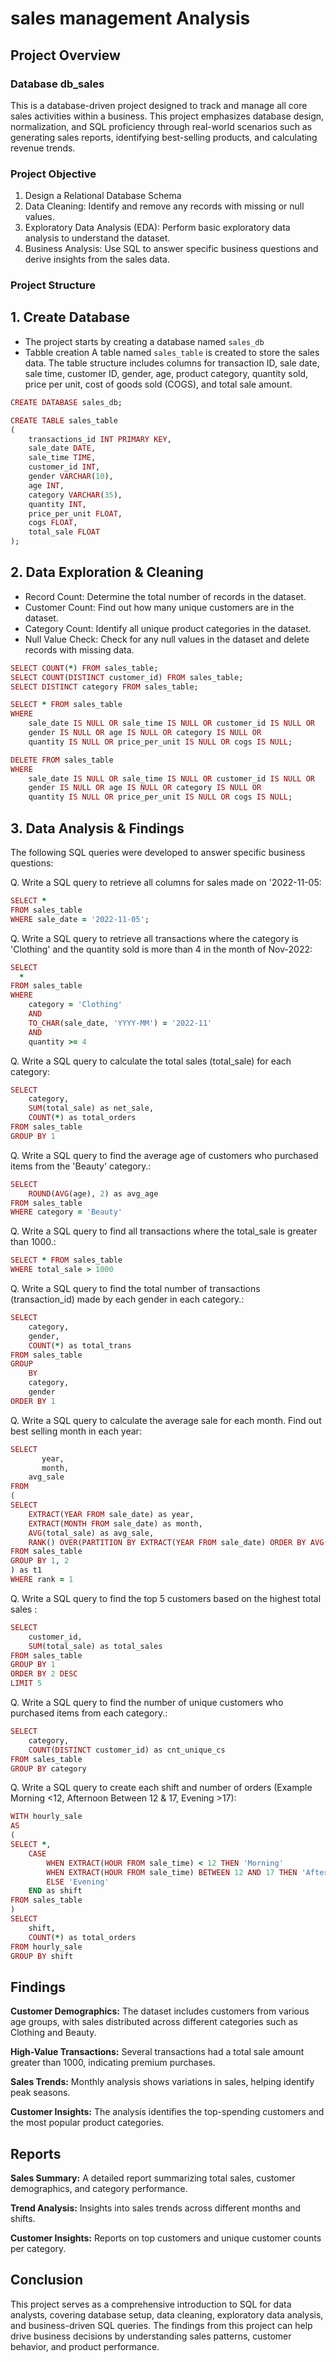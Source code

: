 # sales management Analysis
## Project Overview
### Database db_sales
This is a database-driven project designed to track and manage all core sales activities within a business. This project emphasizes database design, normalization, and SQL proficiency through real-world scenarios such as generating sales reports, identifying best-selling products, and calculating revenue trends.
### Project Objective
1. Design a Relational Database Schema
2. Data Cleaning: Identify and remove any records with missing or null values.
3. Exploratory Data Analysis (EDA): Perform basic exploratory data analysis to understand the dataset.
4. Business Analysis: Use SQL to answer specific business questions and derive insights from the sales data.

### Project Structure
## 1. Create Database
* The project starts by creating a database named `sales_db`
* Tabble creation A table named `sales_table` is created to store the sales data. The table structure includes columns for transaction ID, sale date, sale time, customer ID, gender, age, product category, quantity sold, price per unit, cost of goods sold (COGS), and total sale amount.
 
```ruby
CREATE DATABASE sales_db;

CREATE TABLE sales_table
(
    transactions_id INT PRIMARY KEY,
    sale_date DATE,	
    sale_time TIME,
    customer_id INT,	
    gender VARCHAR(10),
    age INT,
    category VARCHAR(35),
    quantity INT,
    price_per_unit FLOAT,	
    cogs FLOAT,
    total_sale FLOAT
);
```
## 2. Data Exploration & Cleaning
* Record Count: Determine the total number of records in the dataset.
* Customer Count: Find out how many unique customers are in the dataset.
* Category Count: Identify all unique product categories in the dataset.
* Null Value Check: Check for any null values in the dataset and delete records with missing data.
```ruby
SELECT COUNT(*) FROM sales_table;
SELECT COUNT(DISTINCT customer_id) FROM sales_table;
SELECT DISTINCT category FROM sales_table;

SELECT * FROM sales_table
WHERE 
    sale_date IS NULL OR sale_time IS NULL OR customer_id IS NULL OR 
    gender IS NULL OR age IS NULL OR category IS NULL OR 
    quantity IS NULL OR price_per_unit IS NULL OR cogs IS NULL;

DELETE FROM sales_table
WHERE 
    sale_date IS NULL OR sale_time IS NULL OR customer_id IS NULL OR 
    gender IS NULL OR age IS NULL OR category IS NULL OR 
    quantity IS NULL OR price_per_unit IS NULL OR cogs IS NULL;
```

## 3. Data Analysis & Findings
The following SQL queries were developed to answer specific business questions:

Q. Write a SQL query to retrieve all columns for sales made on '2022-11-05:
```ruby
SELECT *
FROM sales_table
WHERE sale_date = '2022-11-05';
```


Q. Write a SQL query to retrieve all transactions where the category is 'Clothing' and the quantity sold is more than 4 in the month of Nov-2022:
```ruby
SELECT 
  *
FROM sales_table
WHERE 
    category = 'Clothing'
    AND 
    TO_CHAR(sale_date, 'YYYY-MM') = '2022-11'
    AND
    quantity >= 4
```

Q. Write a SQL query to calculate the total sales (total_sale) for each category:
```ruby
SELECT 
    category,
    SUM(total_sale) as net_sale,
    COUNT(*) as total_orders
FROM sales_table
GROUP BY 1
```

Q. Write a SQL query to find the average age of customers who purchased items from the 'Beauty' category.:
```ruby
SELECT
    ROUND(AVG(age), 2) as avg_age
FROM sales_table
WHERE category = 'Beauty'
```


Q. Write a SQL query to find all transactions where the total_sale is greater than 1000.:
```ruby
SELECT * FROM sales_table
WHERE total_sale > 1000
```

Q. Write a SQL query to find the total number of transactions (transaction_id) made by each gender in each category.:
```ruby
SELECT 
    category,
    gender,
    COUNT(*) as total_trans
FROM sales_table
GROUP 
    BY 
    category,
    gender
ORDER BY 1
```


Q. Write a SQL query to calculate the average sale for each month. Find out best selling month in each year:
```ruby
SELECT 
       year,
       month,
    avg_sale
FROM 
(    
SELECT 
    EXTRACT(YEAR FROM sale_date) as year,
    EXTRACT(MONTH FROM sale_date) as month,
    AVG(total_sale) as avg_sale,
    RANK() OVER(PARTITION BY EXTRACT(YEAR FROM sale_date) ORDER BY AVG(total_sale) DESC) as rank
FROM sales_table
GROUP BY 1, 2
) as t1
WHERE rank = 1
```


Q. Write a SQL query to find the top 5 customers based on the highest total sales :
```ruby
SELECT 
    customer_id,
    SUM(total_sale) as total_sales
FROM sales_table
GROUP BY 1
ORDER BY 2 DESC
LIMIT 5
```


Q. Write a SQL query to find the number of unique customers who purchased items from each category.:
```ruby
SELECT 
    category,    
    COUNT(DISTINCT customer_id) as cnt_unique_cs
FROM sales_table
GROUP BY category
```


Q. Write a SQL query to create each shift and number of orders (Example Morning <12, Afternoon Between 12 & 17, Evening >17):
```ruby
WITH hourly_sale
AS
(
SELECT *,
    CASE
        WHEN EXTRACT(HOUR FROM sale_time) < 12 THEN 'Morning'
        WHEN EXTRACT(HOUR FROM sale_time) BETWEEN 12 AND 17 THEN 'Afternoon'
        ELSE 'Evening'
    END as shift
FROM sales_table
)
SELECT 
    shift,
    COUNT(*) as total_orders    
FROM hourly_sale
GROUP BY shift
```

## Findings
**Customer Demographics:** The dataset includes customers from various age groups, with sales distributed across different categories such as Clothing and Beauty.

**High-Value Transactions:** Several transactions had a total sale amount greater than 1000, indicating premium purchases.

**Sales Trends:** Monthly analysis shows variations in sales, helping identify peak seasons.

**Customer Insights:** The analysis identifies the top-spending customers and the most popular product categories.

## Reports
**Sales Summary:** A detailed report summarizing total sales, customer demographics, and category performance.

**Trend Analysis:** Insights into sales trends across different months and shifts.

**Customer Insights:** Reports on top customers and unique customer counts per category.

## Conclusion
 This project serves as a comprehensive introduction to SQL for data analysts, covering database setup, data cleaning, exploratory data analysis, and business-driven SQL queries. The findings from this project can help drive business decisions by understanding sales patterns, customer behavior, and product performance.






